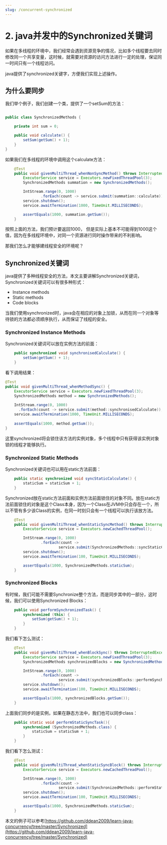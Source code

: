 ```yaml
---
slug: /concurrent-synchronized
---
```


# 2. java并发中的Synchronized关键词

如果在多线程的环境中，我们经常会遇到资源竞争的情况，比如多个线程要去同时修改同一个共享变量，这时候，就需要对资源的访问方法进行一定的处理，保证同一时间只有一个线程访问。

java提供了synchronized关键字，方便我们实现上述操作。

## 为什么要同步

我们举个例子，我们创建一个类，提供了一个setSum的方法：

~~~java

public class SynchronizedMethods {

    private int sum = 0;

    public void calculate() {
        setSum(getSum() + 1);
    }
}
~~~

如果我们在多线程的环境中调用这个calculate方法：

~~~java
    @Test
    public void givenMultiThread_whenNonSyncMethod() throws InterruptedException {
        ExecutorService service = Executors.newFixedThreadPool(3);
        SynchronizedMethods summation = new SynchronizedMethods();

        IntStream.range(0, 1000)
                .forEach(count -> service.submit(summation::calculate));
        service.shutdown();
        service.awaitTermination(1000, TimeUnit.MILLISECONDS);

        assertEquals(1000, summation.getSum());
    }
~~~

按照上面的方法，我们预计要返回1000， 但是实际上基本不可能得到1000这个值，因为在多线程环境中，对同一个资源进行同时操作带来的不利影响。

那我们怎么才能够建线程安全的环境呢？ 

## Synchronized关键词

java提供了多种线程安全的方法，本文主要讲解Synchronized关键词，Synchronized关键词可以有很多种形式：

* Instance methods
* Static methods
* Code blocks

当我们使用synchronized时，java会在相应的对象上加锁，从而在同一个对象等待锁的方法都必须顺序执行，从而保证了线程的安全。

### Synchronized Instance Methods

Synchronized关键词可以放在实例方法的前面：

~~~java
    public synchronized void synchronisedCalculate() {
        setSum(getSum() + 1);
    }
~~~

看下调用结果：

~~~java
@Test
public void givenMultiThread_whenMethodSync() {
    ExecutorService service = Executors.newFixedThreadPool(3);
    SynchronizedMethods method = new SynchronizedMethods();
 
    IntStream.range(0, 1000)
      .forEach(count -> service.submit(method::synchronisedCalculate));
    service.awaitTermination(1000, TimeUnit.MILLISECONDS);
 
    assertEquals(1000, method.getSum());
}
~~~

这里synchronized将会锁住该方法的实例对象，多个线程中只有获得该实例对象锁的线程才能够执行。

### Synchronized Static Methods

Synchronized关键词也可以用在static方法前面：

~~~java
    public static synchronized void syncStaticCalculate() {
        staticSum = staticSum + 1;
    }
~~~

Synchronized放在static方法前面和实例方法前面锁住的对象不同。放在static方法前面锁住的对象是这个Class本身，因为一个Class在JVM中只会存在一个，所以不管有多少该Class的实例，在同一时刻只会有一个线程可以执行该放方法。

~~~java
    @Test
    public void givenMultiThread_whenStaticSyncMethod() throws InterruptedException {
        ExecutorService service = Executors.newCachedThreadPool();

        IntStream.range(0, 1000)
                .forEach(count ->
                        service.submit(SynchronizedMethods::syncStaticCalculate));
        service.shutdown();
        service.awaitTermination(100, TimeUnit.MILLISECONDS);

        assertEquals(1000, SynchronizedMethods.staticSum);
    }
~~~

### Synchronized Blocks

有时候，我们可能不需要Synchronize整个方法，而是同步其中的一部分，这时候，我们可以使用Synchronized Blocks：

~~~java
    public void performSynchronizedTask() {
        synchronized (this) {
            setSum(getSum() + 1);
        }
    }
~~~

我们看下怎么测试：

~~~java
    @Test
    public void givenMultiThread_whenBlockSync() throws InterruptedException {
        ExecutorService service = Executors.newFixedThreadPool(3);
        SynchronizedMethods synchronizedBlocks = new SynchronizedMethods();

        IntStream.range(0, 1000)
                .forEach(count ->
                        service.submit(synchronizedBlocks::performSynchronizedTask));
        service.shutdown();
        service.awaitTermination(100, TimeUnit.MILLISECONDS);

        assertEquals(1000, synchronizedBlocks.getSum());
    }
~~~

上面我们同步的是实例，如果在静态方法中，我们也可以同步class：

~~~java
    public static void performStaticSyncTask(){
        synchronized (SynchronizedMethods.class) {
            staticSum = staticSum + 1;
        }
    }
~~~

我们看下怎么测试：

~~~java
    @Test
    public void givenMultiThread_whenStaticSyncBlock() throws InterruptedException {
        ExecutorService service = Executors.newCachedThreadPool();

        IntStream.range(0, 1000)
                .forEach(count ->
                        service.submit(SynchronizedMethods::performStaticSyncTask));
        service.shutdown();
        service.awaitTermination(100, TimeUnit.MILLISECONDS);

        assertEquals(1000, SynchronizedMethods.staticSum);
    }
~~~

本文的例子可以参考[https://github.com/ddean2009/learn-java-concurrency/tree/master/Synchronized](https://github.com/ddean2009/learn-java-concurrency/tree/master/Synchronized)


